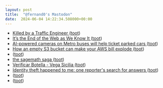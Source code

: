 ```yaml
---
layout: post
title:  "@fernand0's Mastodon"
date:  2024-06-04 14:22:34.508000+00:00
---
```

*  [Killed by a Traffic Engineer ](https://islandpress.org/books/killed-traffic-enginee) ([toot](https://mastodon.social/@fernand0/112558797914572473))
*  [It’s the End of the Web as We Know It ](https://www.theatlantic.com/technology/archive/2024/04/generative-ai-search-llmo/678154) ([toot](https://mastodon.social/@fernand0/112558523079702740))
*  [AI-powered cameras on Metro buses will help ticket parked cars ](https://www.latimes.com/california/story/2024-04-24/ai-powered-cameras-installed-on-metro-buses-will-be-used-to-spot-illegally-parked-car) ([toot](https://mastodon.social/@fernand0/112558281390485984))
*  [How an empty S3 bucket can make your AWS bill explode ](https://medium.com/@maciej.pocwierz/how-an-empty-s3-bucket-can-make-your-aws-bill-explode-934a383cb8b) ([toot](https://mastodon.social/@fernand0/112558107912080987))
*  [ ](https://gabi.is/@gabi) ([toot](https://mastodon.social/@fernand0/112558018624970236))
*  [the sagemath saga ](https://trofi.github.io/posts/312-the-sagemath-saga.htm) ([toot](https://mastodon.social/@fernand0/112557783119766600))
*  [Verificar Botella - Vega Sicilia ](https://www.temposvegasicilia.com/es/autenticida) ([toot](https://mastodon.social/@fernand0/112557711777225103))
*  [Identity theft happened to me: one reporter's search for answers ](https://www.bostonglobe.com/2024/05/15/magazine/on-the-trail-of-my-identity-thief) ([toot](https://mastodon.social/@fernand0/112557388432167748))
*  [ ](https://mastodon.social/users/fernand0/statuses/112557358132169894/activity) ([toot](https://mastodon.social/users/fernand0/statuses/112557358132169894/activity))
*  [ ](https://nixnet.social/users/sl1200) ([toot](https://mastodon.social/@fernand0/112557357874831012))
